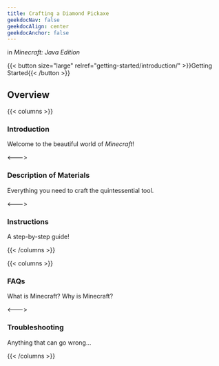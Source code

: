 ```yaml
---
title: Crafting a Diamond Pickaxe
geekdocNav: false
geekdocAlign: center
geekdocAnchor: false
---
```


<!-- markdownlint-capture -->
<!-- markdownlint-disable MD033 -->

<!-- markdownlint-restore -->

in *Minecraft: Java Edition*

{{< button size="large" relref="getting-started/introduction/" >}}Getting Started{{< /button >}}

## Overview

{{< columns >}}

### Introduction

Welcome to the beautiful world of *Minecraft*!

<--->

### Description of Materials

Everything you need to craft the quintessential tool.

<--->

### Instructions

A step-by-step guide!

{{< /columns >}}

{{< columns >}}

### FAQs

What is Minecraft? Why is Minecraft?

<--->

### Troubleshooting

Anything that can go wrong…

{{< /columns >}}
